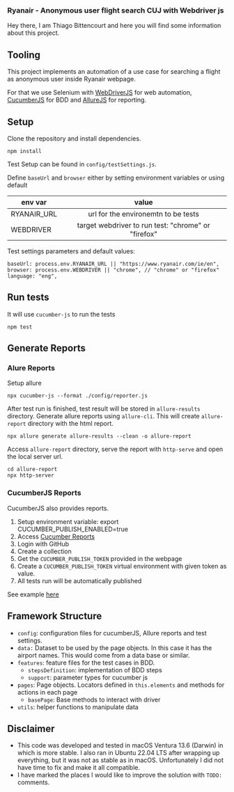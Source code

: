 ### Ryanair - Anonymous user flight search CUJ with Webdriver js

Hey there, I am Thiago Bittencourt and here you will find some information about this project.

## Tooling

This project implements an automation of a use case for searching a flight as anonymous user inside Ryanair webpage.

For that we use Selenium with [WebDriverJS](https://www.selenium.dev/selenium/docs/api/javascript/index.html) for web automation, [CucumberJS](https://cucumber.io/docs/installation/javascript/) for BDD and [AllureJS](https://github.com/allure-framework/allure-js) for reporting.

## Setup

Clone the repository and install dependencies.

```
npm install
```

Test Setup can be found in `config/testSettings.js`.

Define `baseUrl` and `browser` either by setting environment variables or using default

| env var     |                        value                        |
| ----------- | :-------------------------------------------------: |
| RYANAIR_URL |         url for the environemtn to be tests         |
| WEBDRIVER   | target webdriver to run test: "chrome" or "firefox" |

Test settings parameters and default values:

```
baseUrl: process.env.RYANAIR_URL || "https://www.ryanair.com/ie/en",
browser: process.env.WEBDRIVER || "chrome", // "chrome" or "firefox"
language: "eng",
```

## Run tests

It will use `cucumber-js` to run the tests

```
npm test
```

## Generate Reports

### Alure Reports

Setup allure

```
npx cucumber-js --format ./config/reporter.js
```

After test run is finished, test result will be stored in `allure-results` directory.
Generate allure reports using `allure-cli`. This will create `allure-report` directory with the html report.

```
npx allure generate allure-results --clean -o allure-report
```

Access `allure-report` directory, serve the report with `http-serve` and open the local server url.

```
cd allure-report
npx http-server
```

### CucumberJS Reports

CucumberJS also provides reports.

1. Setup environment variable: export CUCUMBER_PUBLISH_ENABLED=true
2. Access [Cucumber Reports](https://reports.cucumber.io/)
3. Login with GitHub
4. Create a collection
5. Get the `CUCUMBER_PUBLISH_TOKEN` provided in the webpage
6. Create a `CUCUMBER_PUBLISH_TOKEN` virtual environment with given token as value.
7. All tests run will be automatically published

See example [here](https://reports.cucumber.io/reports/3b1fd8aa-6fb2-451c-9be5-68e901dfea2e)

## Framework Structure

- `config`: configuration files for cucumberJS, Allure reports and test settings.
- `data:` Dataset to be used by the page objects. In this case it has the airport names. This would come from a data base or similar.
- `features`: feature files for the test cases in BDD.
  - `stepsDefinition`: implementation of BDD steps
  - `support`: parameter types for cucumber js
- `pages`: Page objects. Locators defined in `this.elements` and methods for actions in each page
  - `basePage`: Base methods to interact with driver
- `utils`: helper functions to manipulate data

## Disclaimer

- This code was developed and tested in macOS Ventura 13.6 (Darwin) in which is more stable. I also ran in Ubuntu 22.04 LTS after wrapping up everything, but it was not as stable as in macOS. Unfortunately I did not have time to fix and make it all compatible.
- I have marked the places I would like to improve the solution with `TODO:` comments.
